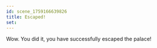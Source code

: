 ```yaml
---
id: scene_1759166639826
title: Escaped!
set:
---
```


Wow. You did it, you have successfully escaped the palace!